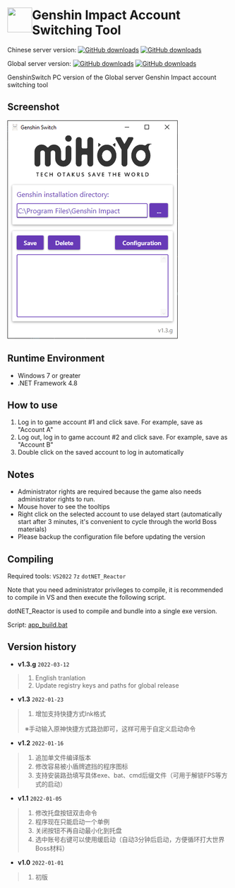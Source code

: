 # <img src="src/Resources/YunjinSideFace.png" width = "56" height = "56" alt="" align="left" /> Genshin Impact Account Switching Tool

Chinese server version:
[![GitHub downloads](https://img.shields.io/github/downloads/emako/genshin-switch/total)](https://github.com/emako/genshin-switch/releases)
[![GitHub downloads](https://img.shields.io/github/downloads/emako/genshin-switch/latest/total)](https://github.com/emako/genshin-switch/releases)

Global server version:
[![GitHub downloads](https://img.shields.io/github/downloads/jomata/genshin-switch/total)](https://github.com/jomata/genshin-switch/releases)
[![GitHub downloads](https://img.shields.io/github/downloads/jomata/genshin-switch/latest/total)](https://github.com/jomata/genshin-switch/releases)


GenshinSwitch
PC version of the Global server Genshin Impact account switching tool

## Screenshot

![main](screen-shot/main.png)

## Runtime Environment

-  Windows 7 or greater
- .NET Framework 4.8

## How to use

1. Log in to game account #1 and click save. For example, save as "Account A"
2. Log out, log in to game account #2 and click save. For example, save as "Account B"
3. Double click on the saved account to log in automatically

## Notes

- Administrator rights are required because the game also needs administrator rights to run.
- Mouse hover to see the tooltips
- Right click on the selected account to use delayed start (automatically start after 3 minutes, it's convenient to cycle through the world Boss materials)
- Please backup the configuration file before updating the version

## Compiling

Required tools: `VS2022` `7z` `dotNET_Reactor`

Note that you need administrator privileges to compile, it is recommended to compile in VS and then execute the following script.

dotNET_Reactor is used to compile and bundle into a single exe version.

Script: [app_build.bat](app_build.bat)

## Version history

- **v1.3.g**  `2022-03-12`

> 1. English tranlation
> 1. Update registry keys and paths for global release

- **v1.3**  `2022-01-23`

>1. 增加支持快捷方式lnk格式
>
>   ※手动输入原神快捷方式路劲即可，这样可用于自定义启动命令

- **v1.2**  `2022-01-16`

> 1. 追加单文件编译版本
> 1. 修改容易被小盾牌遮挡的程序图标
> 1. 支持安装路劲填写具体exe、bat、cmd后缀文件（可用于解锁FPS等方式的启动）

- **v1.1**  `2022-01-05`

>1. 修改托盘按钮双击命令
>2. 程序现在只能启动一个单例
>3. 关闭按钮不再自动最小化到托盘
>4. 选中账号右键可以使用缓启动（自动3分钟后启动，方便循环打大世界Boss材料）

- **v1.0**  `2022-01-01`

>1. 初版

